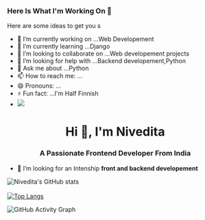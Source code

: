 ### Here Is What I'm Working On 👋


Here are some ideas to get you s

- 🔭 I’m currently working on ...Web Developement
- 🌱 I’m currently learning ...Django
- 👯 I’m looking to collaborate on ...Web developement projects
- 🤔 I’m looking for help with ...Backend developement,Python
- 💬 Ask me about ...Python
- 📫 How to reach me: ...
- 😄 Pronouns: ...
- ⚡ Fun fact: ...I'm Half Finnish
- ![](https://komarev.com/ghpvc/?username=nivi-nivedita&color=blueviolet)


<h1 align="center">Hi 👋, I'm Nivedita</h1>
<h3 align="center">A Passionate Frontend Developer From India</h3>

- 🤝 I’m looking for an Intenship  **front and backend developement**



![Nivedita's GitHub stats](https://github-readme-stats.vercel.app/api?username=nivi-nivedita&show_icons=true&theme=radical)
<br>
<br>
[![Top Langs](https://github-readme-stats.vercel.app/api/top-langs/?username=nivi-nivedita&layout=compact)](https://github.com/pramodpm2/github-readme-stats)



![GitHub Activity Graph](https://activity-graph.herokuapp.com/graph?username=nivi-nivedita)
